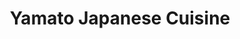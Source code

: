 ---
layout: place
title: "Yamato Japanese Cuisine"
permalink: /wisconsin/menomonie/yamato-japanese-cuisine.html
stateAbbr: WI
stateName: Wisconsin
cityName: Menomonie
place_id: ChIJyeBrg4J7-IcRgnL4eM7DrfQ
photos:
  - name: >-
      places/ChIJyeBrg4J7-IcRgnL4eM7DrfQ/photos/AeeoHcLYhayEfrwecpWahYH27Zbuj9oUMLr4QktFo0GCHbuTwmCoLNwED-ih8l4g_Iy4UiaoRAUODHkgrEGOkoiJ30JND41ZYBdnd_cRy-6uVsE1h8Bs6SYKxeF7L9UaFdO_8ivLWmey4yUdoDlPx51s4WDfzUnev3RMNGnVYvES3lgeQuyPRAIrtrhleL6KTYB9t6akiFbfuAJfYk43TFe8QnOMChf88aaxx21S2GZU1-2r--i0Wi5b3eZMZnc6xQOZCUC0Uimq-wL9mFj79WHfku5i6QgxxcfDerH2DVo7uXLz2F97KbiLY9grEvm0AHHa5WFokcce7wQgRiaMo79QAY6lX1csZV2J_rDxyODBlteHqZn4ZHLExvwQo21S8CjoEtubcqMx-XL6uqRgmOUXRNcne2Q6tJU2G3-JTfZUDp4
    widthPx: 4000
    heightPx: 2252
    authorAttributions:
      - displayName: The Rogue Scholar
        uri: https://maps.google.com/maps/contrib/100401771281732641390
        photoUri: >-
          https://lh3.googleusercontent.com/a/ACg8ocIe1laWBht4A_sclyQW1pg98d5u1TyQYbPba-f6rQ0MepGQ6A=s100-p-k-no-mo
    flagContentUri: >-
      https://www.google.com/local/imagery/report/?cb_client=maps_api_places.places_api&image_key=!1e10!2sCIHM0ogKEICAgIDtsJ6uEQ&hl=en-US
    googleMapsUri: >-
      https://www.google.com/maps/place//data=!3m4!1e2!3m2!1sCIHM0ogKEICAgIDtsJ6uEQ!2e10!4m2!3m1!1s0x87f87b82836be0c9:0xf4adc3ce78f87282
  - name: >-
      places/ChIJyeBrg4J7-IcRgnL4eM7DrfQ/photos/AeeoHcJ4Al6KPl2EMVfBpgH0J29rTJWiDIeBc1aXZ8RG-nGnZ-gmVsTXp0P_kER0eXApqsY-kzS-PloeVfX7704c2bdnaPmFS4aF_NnBkINqGJCzQLFUSmePi98uR-b0l5i8ZGR9NTLT7fnVESCwRslUOnMi-kUTBXRqALZZ9ubyuStAbly43t2bYM2Nci53b-CXHi8SkAPQK1chd9Lnqh2tZQRpqOvt9SANF5iPp5OwoxN-wBJn2Bfcwz-CnZqSD6fJo_rMm4_Xfed1Gs4RiIgdPZJjp8siqE50_jAYgd95Dc8R4eCUUq0V7DZbOOy9tmlkrPtaTmfA_BDUK2rM6rK5DqaLRRkCEddLuM2ycc-AmRiQ6EKI-T03XWKgWJ8Yq4_VYoFh5fYyZzOUtP0zikaigBtnEW5oxtNtxgxRAd1fkzFVzw
    widthPx: 4000
    heightPx: 1868
    authorAttributions:
      - displayName: Kelly Copeland
        uri: https://maps.google.com/maps/contrib/100559995902278659046
        photoUri: >-
          https://lh3.googleusercontent.com/a-/ALV-UjVRB092yRQUB2nY_yKXeooUl5yYFD5zDuhs4yU9JNUh77C6ZRQ=s100-p-k-no-mo
    flagContentUri: >-
      https://www.google.com/local/imagery/report/?cb_client=maps_api_places.places_api&image_key=!1e10!2sCIHM0ogKEICAgIDd3pzIIg&hl=en-US
    googleMapsUri: >-
      https://www.google.com/maps/place//data=!3m4!1e2!3m2!1sCIHM0ogKEICAgIDd3pzIIg!2e10!4m2!3m1!1s0x87f87b82836be0c9:0xf4adc3ce78f87282
  - name: >-
      places/ChIJyeBrg4J7-IcRgnL4eM7DrfQ/photos/AeeoHcJDAHoB2N6vLRgSKKtMlNnbjN2Yhl0gQOWLpzHkDxQ3XiBwps8Rzp7SE23GiIobx512T9gFGuaZJ8gnxDopzO8ET4jz2uuUAr7RkHpCExapMXPaBk82KN2qvGbVvEJL22tEkc1REQoKuwpMAddVQDrnr7d3j7_4LON3ZZK1n3iiZKxg7jPOnVF2RpNB07a5xGIWFSD8UMq1BEhr60j2ik-O6EZwQ72OxaD0jDMw49XOlXka5KWvmgf2T_C0hTY8Hh0qXY5qCOQS0x0FzArE5YyFiSB50pCUvRgI3MweCLkCiccoDWGAigGl6Lw5odA2GmUcX7N7vUjZ84Slg6uKt4508J_NaupUMDcBuZwREbqsycDHEhfyoGv_jx0pNurJ72h4aPjbqtbkiZjA3G2kj75wXq21edpQ0ElcrF7ubf0
    widthPx: 4032
    heightPx: 3024
    authorAttributions:
      - displayName: Smiling John
        uri: https://maps.google.com/maps/contrib/113406282053564885341
        photoUri: >-
          https://lh3.googleusercontent.com/a-/ALV-UjUpNdoL7pUI3h4bYn_g7EZQiDhLpgpUA8NpmB6V2phO9tS7uKmN=s100-p-k-no-mo
    flagContentUri: >-
      https://www.google.com/local/imagery/report/?cb_client=maps_api_places.places_api&image_key=!1e10!2sCIHM0ogKEICAgIDLuf2DTQ&hl=en-US
    googleMapsUri: >-
      https://www.google.com/maps/place//data=!3m4!1e2!3m2!1sCIHM0ogKEICAgIDLuf2DTQ!2e10!4m2!3m1!1s0x87f87b82836be0c9:0xf4adc3ce78f87282
  - name: >-
      places/ChIJyeBrg4J7-IcRgnL4eM7DrfQ/photos/AeeoHcKog3WTUpgPKCEjGis_LCdpavVHBxbbLOVFBNDaX-uRa0E_eQlcwixPPXJcuZAeOr-bc2gK4uvOJDMEelMgYKD6JZO-iMRxUwjAIIJKI3OUd7zgAaRwALJDTqbERpfZ31H6og1up3bZfj3kWfQauJmKAZSWVpCQp3gFGkPuXmMCH7qUgY4IVxaB05QgfZaigS_IR5nn_fHWZJCUW86XYlIYqPcQy8BECnKeA9y-RsHNjiP0pjwVcLtXOxak2uT0engpZcOyVi4H0ITRgkmLCLYPfDqfabVN5AQfKPoHZpLc8sumrMd91-oqiDLOGYP0IUVye-EIswe-7ptootJ5MvxZgm5OIAiXEuJrTSXtZZ6Zt2bS7WCC_BT6Zzag4xAcB7Q3gI7fnauIjnpD9p4L9lP1J-LMI7i2rJqpzTNjLEE
    widthPx: 1204
    heightPx: 1599
    authorAttributions:
      - displayName: Shane Kistner
        uri: https://maps.google.com/maps/contrib/113109415448346993985
        photoUri: >-
          https://lh3.googleusercontent.com/a-/ALV-UjX8fF4VpGPry-J7EKFq0mtW99enaXO64ObUOCCmVesdgWTR-6d4aw=s100-p-k-no-mo
    flagContentUri: >-
      https://www.google.com/local/imagery/report/?cb_client=maps_api_places.places_api&image_key=!1e10!2sCIHM0ogKEICAgIDr0YXiWQ&hl=en-US
    googleMapsUri: >-
      https://www.google.com/maps/place//data=!3m4!1e2!3m2!1sCIHM0ogKEICAgIDr0YXiWQ!2e10!4m2!3m1!1s0x87f87b82836be0c9:0xf4adc3ce78f87282
  - name: >-
      places/ChIJyeBrg4J7-IcRgnL4eM7DrfQ/photos/AeeoHcIl4msnAcT_MPFttcz1yRgckJ35WeE_LqmDR97v0-Tl2hFPoLfo9GpGRL0Nda5e9gfdNQtA7v189XpPHNwoM5j-7E61PAWB9nvAHc1IoRFSTkEXdeOmKTAxw9pl5iLFLF3ryXC_-b0Wu2S28pfgg4qh9ZFxV9tF2nWw1vaKFtGQ3zgiRKua8ZKpYS1Ee7d4fu7EWJPwEVnDJKSdnVnpDPorIqbejniC3J-qfZllYgeqI_KARHrr9p62tgibhiVR_p0WuopBXjVtREHuWlNN7gwZNANsI9kH-HIjMm6kR_F9KLZxL5_PmZPUEzxKbZEd0-QSk0F9TuYHJQN3cVDJnl6RZ3fDUGM8T18NoJXQ658aXJGa8rl9jN9sBIzLTRivW6xkI0N8bCbESlTrygqiDncNZWL-a550IGScPeJlM02esr2C
    widthPx: 4032
    heightPx: 3024
    authorAttributions:
      - displayName: Smiling John
        uri: https://maps.google.com/maps/contrib/113406282053564885341
        photoUri: >-
          https://lh3.googleusercontent.com/a-/ALV-UjUpNdoL7pUI3h4bYn_g7EZQiDhLpgpUA8NpmB6V2phO9tS7uKmN=s100-p-k-no-mo
    flagContentUri: >-
      https://www.google.com/local/imagery/report/?cb_client=maps_api_places.places_api&image_key=!1e10!2sCIHM0ogKEICAgIDnv7DYjAE&hl=en-US
    googleMapsUri: >-
      https://www.google.com/maps/place//data=!3m4!1e2!3m2!1sCIHM0ogKEICAgIDnv7DYjAE!2e10!4m2!3m1!1s0x87f87b82836be0c9:0xf4adc3ce78f87282
  - name: >-
      places/ChIJyeBrg4J7-IcRgnL4eM7DrfQ/photos/AeeoHcJuAZnybPqGxDvdjUyHzO65v2Pjb7qtluz1Fl4nzmgDpcyiOpAKd5--qbBtYYxBZeoDEsVxI_o9TMT-Ug_Pa1M0f2g7zeMiejqOuOCclcUpmZC0sVwiOJjitIhrWOgBnxUaDsxPemWZ8K5vjuLnMfhjFQhASIdUJbGSfndobnEpgMU9m3urUtg04Yvv2OpJ8HB5yVPBtoULu0t4KreJW5jxqz4OmRwpaW1tqBRam9gQ6sNNBiQXo73bxrY-pt1CPOcIFV9z-V4VyZCR5ek1vRxIlnQOBo2X7TZHwBDAOmUZfXCNnp4sH7ED4Xeb9yhIAJcbxb17g-PuvociYd4z93UGTNbou0cRZeejfgHpLr1xEwPulOYZLYMPgncKA_9-bW1ludYekbITdFJN15eeOwvoRvJomZH45tbkonI5Z202LA
    widthPx: 1580
    heightPx: 1077
    authorAttributions:
      - displayName: Shane Kistner
        uri: https://maps.google.com/maps/contrib/113109415448346993985
        photoUri: >-
          https://lh3.googleusercontent.com/a-/ALV-UjX8fF4VpGPry-J7EKFq0mtW99enaXO64ObUOCCmVesdgWTR-6d4aw=s100-p-k-no-mo
    flagContentUri: >-
      https://www.google.com/local/imagery/report/?cb_client=maps_api_places.places_api&image_key=!1e10!2sCIHM0ogKEICAgIDr0YWNDQ&hl=en-US
    googleMapsUri: >-
      https://www.google.com/maps/place//data=!3m4!1e2!3m2!1sCIHM0ogKEICAgIDr0YWNDQ!2e10!4m2!3m1!1s0x87f87b82836be0c9:0xf4adc3ce78f87282
  - name: >-
      places/ChIJyeBrg4J7-IcRgnL4eM7DrfQ/photos/AeeoHcKX5jlvL9_nfCq6-rGTs0WzqsNCzgc3dlE79KhHaMO1Lilsj_6IjQPz5wJRLceFNow6B6Kt_UsgzW0JyePYwQcrgKHRvy8mFNtWsqTvO-GKGQwH7inm9sZ3mu7dEYdyK2xslhK4b1cGP5wpPaskV7ab1_QsZU7qfYxgs2UbXGoEunrgjsuRnFOGI2DS3JM5y6NdKVclDuWRRZY6ff4XrDgWIMFdUjbFFFJ8OTVc5PTOgfokxuufrGuPTOu-nGqbrPX7II27rcXK5nxTJRGl60MlYyOzpPm6QmVeEvzSmrn1BybUerVKQWatiPvh6vcmn_luwsxDvyDJqy07UFEdQ0fIXdleg2jBsokrxOt0tExOQAGKI15ArQCNlu83sV_RpeDg5iMA78Wzh9y3wh8BdsqQDPACeJI9cLHKJb4ffBdU_Q
    widthPx: 4032
    heightPx: 3024
    authorAttributions:
      - displayName: Annika Yang
        uri: https://maps.google.com/maps/contrib/112394480198158967937
        photoUri: >-
          https://lh3.googleusercontent.com/a-/ALV-UjXCSq3M32cSm3i7MMe9nFQe1_s92oRrdvob5hhaJrH4jDSbRCY=s100-p-k-no-mo
    flagContentUri: >-
      https://www.google.com/local/imagery/report/?cb_client=maps_api_places.places_api&image_key=!1e10!2sCIHM0ogKEICAgIDUoeeTdQ&hl=en-US
    googleMapsUri: >-
      https://www.google.com/maps/place//data=!3m4!1e2!3m2!1sCIHM0ogKEICAgIDUoeeTdQ!2e10!4m2!3m1!1s0x87f87b82836be0c9:0xf4adc3ce78f87282
  - name: >-
      places/ChIJyeBrg4J7-IcRgnL4eM7DrfQ/photos/AeeoHcKtzN5Kw3xvWU9UJWlQCBKrS0kaGITamLriZ09Q4Z_VJTpg3kp9GtATXlBWkvgiaLvuLd6bl_P3Bu8jq3SAHkpbjImAVgO1VBys1HL_0MJb0qHYNG22bEmeHzrw5_yZu7RaqfCUep1mnN_xsEbCVbiVd7gE8aIt7MLiPFO-PtEIEg4O8tub24KCtHEA0GBlJfjps8vH1lZGAFpJ7vyUHPBb6CyLyhZ0MbCC8SGCo17Geb7S5-6bpboOgkOqpG5BRuzuzvIA9OCAyyTkIeXPbw2hrToMGzw3yMIgNChF_5GVFTD8OiTXMlBML0PvKciud6me4Ib4SEJLMxB57dC11ZwBOmvMW4oWS_l9WFfsSp9vfX-7pm85HoZ6z5lOSVB6razjSRQIUmT3TWzjwkcg4nxbRQorZaOgw7cxoTsT_03tSQ
    widthPx: 1793
    heightPx: 1076
    authorAttributions:
      - displayName: Wilan Her
        uri: https://maps.google.com/maps/contrib/105360002059203727411
        photoUri: >-
          https://lh3.googleusercontent.com/a/ACg8ocLnsr4nDEdhkK9xNiOjYk7bAMRx91nn9vaob8-2REmZv6afOw=s100-p-k-no-mo
    flagContentUri: >-
      https://www.google.com/local/imagery/report/?cb_client=maps_api_places.places_api&image_key=!1e10!2sCIHM0ogKEICAgICHy-vLNw&hl=en-US
    googleMapsUri: >-
      https://www.google.com/maps/place//data=!3m4!1e2!3m2!1sCIHM0ogKEICAgICHy-vLNw!2e10!4m2!3m1!1s0x87f87b82836be0c9:0xf4adc3ce78f87282
  - name: >-
      places/ChIJyeBrg4J7-IcRgnL4eM7DrfQ/photos/AeeoHcLZzMk0hVYQrbp30t-CSgNdxzchC8vf8StKj6eLJ0pIH3uKX4a-xj25iHxZ75ODkLWUe_hJCaaneiKV_UBXj0hcP2OJJH2sxqsY3cbC-2yUJ3L9EeZCfKLzT44lce9kgmxQZj70bEUR__MqqJs3LQAWDrtzSiaUEtAOzXUoCuGpiMj_0wtsHmRko1AtizX-dHl6_K4ue5-K6HAtytMWbKHvX3pgC0mEgIbeaCs-8O5spFdbVSceWDJQH72m5-aIg-t2cM2onDqCKqwcapAN-wNZPnU_M6pRDKsM-isjxcdmldhtUoCX4W10OwGbPEXwzIPP4fftKBwtyKCKLbdT1kxmI-zBy9rNBJXVFzvr4EeV3mj4zRaO8HjEckXu7MWmiEzJLncyEpJfbIDNFbC4eKGWbMJsbIR2U3vd3N_2DYmcWNd-
    widthPx: 4000
    heightPx: 2252
    authorAttributions:
      - displayName: The Rogue Scholar
        uri: https://maps.google.com/maps/contrib/100401771281732641390
        photoUri: >-
          https://lh3.googleusercontent.com/a/ACg8ocIe1laWBht4A_sclyQW1pg98d5u1TyQYbPba-f6rQ0MepGQ6A=s100-p-k-no-mo
    flagContentUri: >-
      https://www.google.com/local/imagery/report/?cb_client=maps_api_places.places_api&image_key=!1e10!2sCIHM0ogKEICAgIDtsJ6u0QE&hl=en-US
    googleMapsUri: >-
      https://www.google.com/maps/place//data=!3m4!1e2!3m2!1sCIHM0ogKEICAgIDtsJ6u0QE!2e10!4m2!3m1!1s0x87f87b82836be0c9:0xf4adc3ce78f87282
  - name: >-
      places/ChIJyeBrg4J7-IcRgnL4eM7DrfQ/photos/AeeoHcLQkmCq825it6BWf--SzQpJsiXdYgEhvIoBE35FtRbq5xLcDNTnQuUpGAV6TYKT7don_c6QkKiY1Tsf3aeE6ME5_4C5hk90VYjcGE-gD1ZaR0LHqjyxFVTqz5aTI56FZqC6GtAHuVF3G9xIcKihag3G0oO8l2vfPPBLfc9AOhnXn4k_RLekxWBtKk6ry7VZjV9oBRQFNo28M7CCJIsyu7QCFauh4wAOhkRmEgG5PdMmi3ELsjkGPWL_HSRxdw8B6_Xkb-cgo3mQdpbtjlHoGYkesMv8ivqDuG2XImalYY5N-seH-4IYdHsCdNahbpIaO7yqrTKwgIs5Ymr37mpce9eIA9hVNbg7ydS-CqJ3AgkMfyfh6xtWVv6h8ZF0cZMxL2c75jHrIznZjgbSRpwYrrlqNN4YBUoNHmTSkKAlYHK0xA
    widthPx: 3024
    heightPx: 4032
    authorAttributions:
      - displayName: Felix Chen
        uri: https://maps.google.com/maps/contrib/109669160547799658244
        photoUri: >-
          https://lh3.googleusercontent.com/a/ACg8ocITJS7PM3daSNR0XV8MConlXo5osskcYJSXsnKPl-6CfZpV6Q=s100-p-k-no-mo
    flagContentUri: >-
      https://www.google.com/local/imagery/report/?cb_client=maps_api_places.places_api&image_key=!1e10!2sCIHM0ogKEICAgICUn6-5Lg&hl=en-US
    googleMapsUri: >-
      https://www.google.com/maps/place//data=!3m4!1e2!3m2!1sCIHM0ogKEICAgICUn6-5Lg!2e10!4m2!3m1!1s0x87f87b82836be0c9:0xf4adc3ce78f87282
address: 1320 N Broadway St, Menomonie, WI 54751, USA
street: 1320 N Broadway St
city: Menomonie
state: WI
zip: '54751'
country: USA
neighborhood: null
latitude: '44.898209'
longitude: '-91.931587'
accessibility_options:
  wheelchairAccessibleParking: true
  wheelchairAccessibleEntrance: true
  wheelchairAccessibleRestroom: true
  wheelchairAccessibleSeating: true
business_status: OPERATIONAL
name: Yamato Japanese Cuisine
google_maps_links:
  directionsUri: >-
    https://www.google.com/maps/dir//''/data=!4m7!4m6!1m1!4e2!1m2!1m1!1s0x87f87b82836be0c9:0xf4adc3ce78f87282!3e0
  placeUri: https://maps.google.com/?cid=17630963407785587330
  writeAReviewUri: >-
    https://www.google.com/maps/place//data=!4m3!3m2!1s0x87f87b82836be0c9:0xf4adc3ce78f87282!12e1
  reviewsUri: >-
    https://www.google.com/maps/place//data=!4m4!3m3!1s0x87f87b82836be0c9:0xf4adc3ce78f87282!9m1!1b1
  photosUri: >-
    https://www.google.com/maps/place//data=!4m3!3m2!1s0x87f87b82836be0c9:0xf4adc3ce78f87282!10e5
primary_type: Japanese Restaurant
opening_hours:
  regular: null
  current: null
secondary_opening_hours:
  regular:
    weekdayDescriptions: null
    type: null
  current:
    weekdayDescriptions: null
    type: null
phone: null
price_level: null
price_range: null
rating: null
rating_count: 0
website: null
description: null
reviews: null
parking_options: null
payment_options: null
allow_dogs: null
curbside_pickup: null
delivery: null
dine_in: null
good_for_children: null
good_for_groups: null
good_for_sports: null
live_music: null
menu_for_children: null
outdoor_seating: null
reservable: null
restroom: null
serves_beer: null
serves_breakfast: null
serves_brunch: null
serves_cocktails: null
serves_coffee: null
serves_dinner: null
serves_dessert: null
serves_lunch: null
serves_vegetarian_food: null
serves_wine: null
takeout: null

---